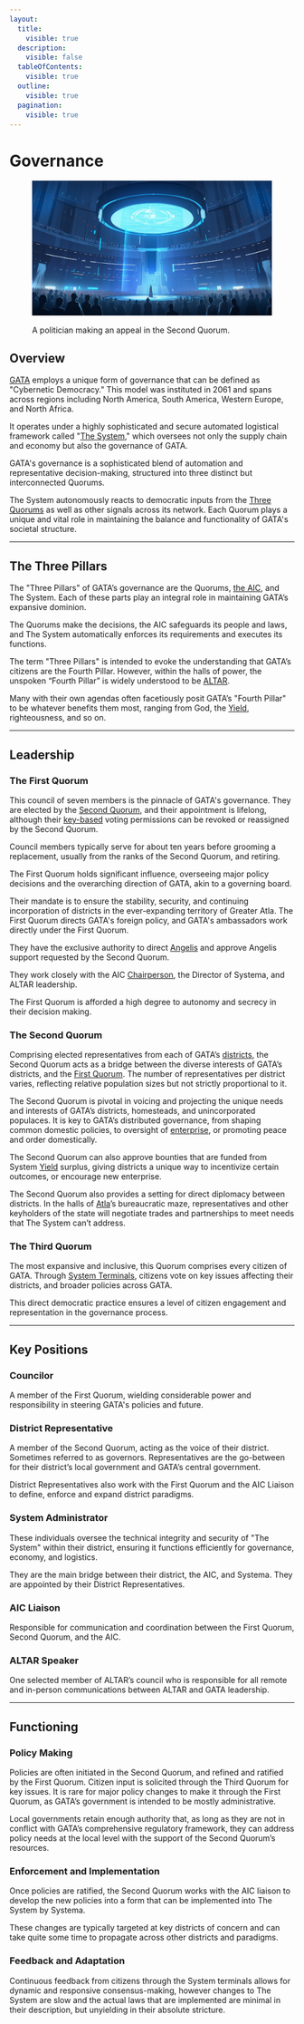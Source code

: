 ```yaml
---
layout:
  title:
    visible: true
  description:
    visible: false
  tableOfContents:
    visible: true
  outline:
    visible: true
  pagination:
    visible: true
---
```


# Governance

<figure><img src="../../../.gitbook/assets/quorums.png" alt=""><figcaption><p>A politician making an appeal in the Second Quorum.</p></figcaption></figure>

## Overview

[GATA](../) employs a unique form of governance that can be defined as "Cybernetic Democracy." This model was instituted in 2061 and spans across regions including North America, South America, Western Europe, and North Africa.

It operates under a highly sophisticated and secure automated logistical framework called "[The System](the-system.md)," which oversees not only the supply chain and economy but also the governance of GATA.

GATA's governance is a sophisticated blend of automation and representative decision-making, structured into three distinct but interconnected Quorums.&#x20;

The System autonomously reacts to democratic inputs from the [Three Quorums](governance.md#leadership) as well as other signals across its network. Each Quorum plays a unique and vital role in maintaining the balance and functionality of GATA's societal structure.

***

## The Three Pillars

The "Three Pillars" of GATA’s governance are the Quorums, [the AIC](../institutions/atlan-information-control.md), and The System. Each of these parts play an integral role in maintaining GATA’s expansive dominion.

The Quorums make the decisions, the AIC safeguards its people and laws, and The System automatically enforces its requirements and executes its functions.

The term "Three Pillars" is intended to evoke the understanding that GATA’s citizens are the Fourth Pillar. However, within the halls of power, the unspoken “Fourth Pillar” is widely understood to be [ALTAR](../institutions/altar.md).

Many with their own agendas often facetiously posit GATA’s "Fourth Pillar" to be whatever benefits them most, ranging from God, the [Yield](yield.md), righteousness, and so on.

***

## Leadership

### **The First Quorum**

This council of seven members is the pinnacle of GATA's governance. They are elected by the [Second Quorum](governance.md#the-second-quorum), and their appointment is lifelong, although their [key-based](keys.md) voting permissions can be revoked or reassigned by the Second Quorum.

Council members typically serve for about ten years before grooming a replacement, usually from the ranks of the Second Quorum, and retiring.

The First Quorum holds significant influence, overseeing major policy decisions and the overarching direction of GATA, akin to a governing board.&#x20;

Their mandate is to ensure the stability, security, and continuing incorporation of districts in the ever-expanding territory of Greater Atla. The First Quorum directs GATA's foreign policy, and GATA's ambassadors work directly under the First Quorum.

They have the exclusive authority to direct [Angelis](../military-and-defense/angelis.md) and approve Angelis support requested by the Second Quorum.

They work closely with the AIC [Chairperson](../institutions/atlan-information-control.md#leadership-and-governance), the Director of Systema, and ALTAR leadership.

The First Quorum is afforded a high degree to autonomy and secrecy in their decision making.

### **The Second Quorum**

Comprising elected representatives from each of GATA’s [districts](districts.md), the Second Quorum acts as a bridge between the diverse interests of GATA’s districts, and the [First Quorum](governance.md#the-first-quorum). The number of representatives per district varies, reflecting relative population sizes but not strictly proportional to it.

The Second Quorum is pivotal in voicing and projecting the unique needs and interests of GATA’s districts, homesteads, and unincorporated populaces. It is key to GATA’s distributed governance, from shaping common domestic policies, to oversight of [enterprise](../enterprise/), or promoting peace and order domestically.

The Second Quorum can also approve bounties that are funded from System [Yield](yield.md) surplus, giving districts a unique way to incentivize certain outcomes, or encourage new enterprise.

The Second Quorum also provides a setting for direct diplomacy between districts. In the halls of [Atla](../key-locations/atla.md)’s bureaucratic maze, representatives and other keyholders of the state will negotiate trades and partnerships to meet needs that The System can’t address.

### **The Third Quorum**

The most expansive and inclusive, this Quorum comprises every citizen of GATA. Through [System Terminals](the-system.md#system-terminals), citizens vote on key issues affecting their districts, and broader policies across GATA.

This direct democratic practice ensures a level of citizen engagement and representation in the governance process.

***

## Key Positions

### Councilor

A member of the First Quorum, wielding considerable power and responsibility in steering GATA's policies and future.

### District Representative

A member of the Second Quorum, acting as the voice of their district. Sometimes referred to as governors. Representatives are the go-between for their district’s local government and GATA’s central government.

District Representatives also work with the First Quorum and the AIC Liaison to define, enforce and expand district paradigms.

### System Administrator

These individuals oversee the technical integrity and security of "The System" within their district, ensuring it functions efficiently for governance, economy, and logistics.

They are the main bridge between their district, the AIC, and Systema. They are appointed by their District Representatives.

### AIC Liaison

Responsible for communication and coordination between the First Quorum, Second Quorum, and the AIC.

### ALTAR Speaker

One selected member of ALTAR’s council who is responsible for all remote and in-person communications between ALTAR and GATA leadership.

***

## Functioning

### **Policy Making**

Policies are often initiated in the Second Quorum, and refined and ratified by the First Quorum. Citizen input is solicited through the Third Quorum for key issues. It is rare for major policy changes to make it through the First Quorum, as GATA’s government is intended to be mostly administrative.

Local governments retain enough authority that, as long as they are not in conflict with GATA’s comprehensive regulatory framework, they can address policy needs at the local level with the support of the Second Quorum’s resources.

### **Enforcement and Implementation**

Once policies are ratified, the Second Quorum works with the AIC liaison to develop the new policies into a form that can be implemented into The System by Systema.

These changes are typically targeted at key districts of concern and can take quite some time to propagate across other districts and paradigms.

### **Feedback and Adaptation**

Continuous feedback from citizens through the System terminals allows for dynamic and responsive consensus-making, however changes to The System are slow and the actual laws that are implemented are minimal in their description, but unyielding in their absolute stricture.

